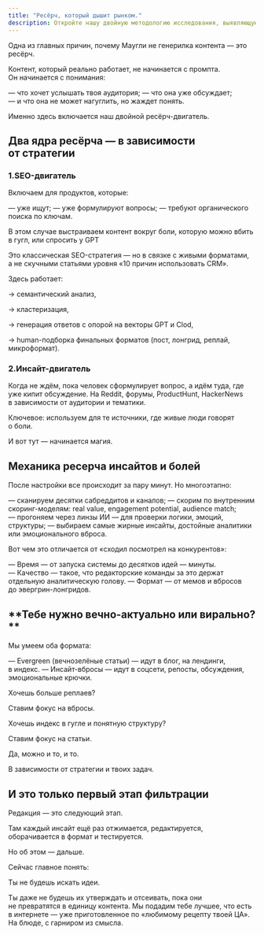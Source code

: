 ```yaml
---
title: "Ресёрч, который дышит рынком."
description: Откройте нашу двойную методологию исследования, выявляющую подлинные рыночные инсайты через SEO и инсайт-двигатели, создавая контент, который находит отклик у вашей аудитории
---
```

Одна из главных причин, почему Маугли не генерилка контента — это ресёрч.

Контент, который реально работает, не начинается с промпта. Он начинается с понимания:

— что хочет услышать твоя аудитория;
— что она уже обсуждает;
— и что она не может нагуглить, но жаждет понять.

Именно здесь включается наш двойной ресёрч-двигатель.

## **Два ядра ресёрча — в зависимости от стратегии**

### **1.SEO-двигатель**

Включаем для продуктов, которые:

— уже ищут;
— уже формулируют вопросы;
— требуют органического поиска по ключам.

В этом случае выстраиваем контент вокруг боли, которую можно вбить в гугл, или спросить у GPT

Это классическая SEO-стратегия — но в связке с живыми форматами, а не скучными статьями уровня «10 причин использовать CRM».

Здесь работает:

→ семантический анализ,

→ кластеризация,

→ генерация ответов с опорой на векторы GPT и Clod,

→ human-подборка финальных форматов (пост, лонгрид, реплай, микроформат).

### **2.Инсайт-двигатель**

Когда не ждём, пока человек сформулирует вопрос, а идём туда, где уже кипит обсуждение. На Reddit, форумы, ProductHunt, HackerNews в зависимости от аудитории и тематики.

Ключевое: используем для те источники, где живые люди говорят о боли.

И вот тут — начинается магия.

## **Механика ресерча инсайтов и болей**

После настройки все происходит за пару минут. Но многоэтапно:

— сканируем десятки сабреддитов и каналов;
— скорим по внутренним скоринг-моделям: real value, engagement potential, audience match;
— прогоняем через линзы ИИ — для проверки логики, эмоций, структуры;
— выбираем самые жирные инсайты, достойные аналитики или эмоционального вброса.

Вот чем это отличается от «сходил посмотрел на конкурентов»:

— Время — от запуска системы до десятков идей — минуты.
— Качество — такое, что редакторские команды за это держат отдельную аналитическую голову.
— Формат — от мемов и вбросов до эвергрин-лонгридов.

## **Тебе нужно вечно-актуально или вирально? **

Мы умеем оба формата:

— Evergreen (вечнозелёные статьи) — идут в блог, на лендинги, в индекс.
— Инсайт-вбросы — идут в соцсети, репосты, обсуждения, эмоциональные крючки.

Хочешь больше реплаев?

Ставим фокус на вбросы.

Хочешь индекс в гугле и понятную структуру?

Ставим фокус на статьи.

Да, можно и то, и то.

В зависимости от стратегии и твоих задач.

## **И это только первый этап фильтрации**

Редакция — это следующий этап.

Там каждый инсайт ещё раз отжимается, редактируется, оборачивается в формат и тестируется.

Но об этом — дальше.

Сейчас главное понять:

Ты не будешь искать идеи.

Ты даже не будешь их утверждать и отсеивать, пока они не превратятся в единицу контента. Мы подадим тебе лучшее, что есть в интернете — уже приготовленное по «любимому рецепту твоей ЦА». На блюде, с гарниром из смысла.